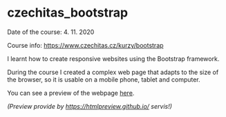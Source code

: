 # czechitas_bootstrap

Date of the course: 4. 11. 2020

Course info: https://www.czechitas.cz/kurzy/bootstrap

I learnt how to create responsive websites using the Bootstrap framework.

During the course I created a complex web page that adapts to the size of the browser, so it is usable on a mobile phone, tablet and computer.

You can see a preview of the webpage [here](https://htmlpreview.github.io/?https://github.com/pristanna/czechitas_bootstrap/blob/main/Projekt/index.html#reference).

_(Preview provide by https://htmlpreview.github.io/ servis!)_


